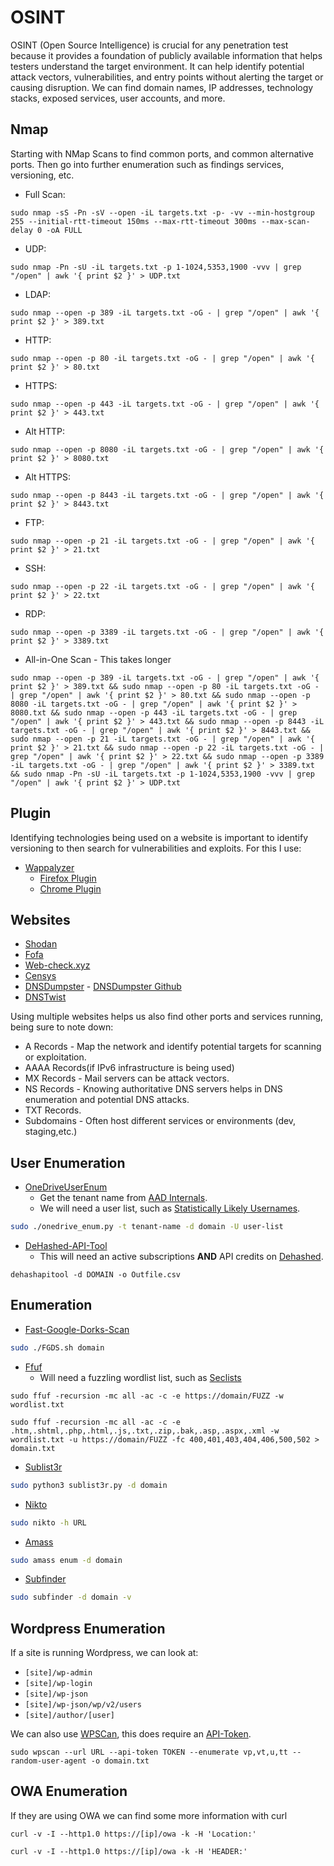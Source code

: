 # OSINT

OSINT (Open Source Intelligence) is crucial for any penetration test because it provides a foundation of publicly available information that helps testers understand the target environment. It can help identify potential attack vectors, vulnerabilities, and entry points without alerting the target or causing disruption. We can find domain names, IP addresses, technology stacks, exposed services, user accounts, and more.

## Nmap

Starting with NMap Scans to find common ports, and common alternative ports. Then go into further enumeration such as findings services, versioning, etc.

* Full Scan:

```
sudo nmap -sS -Pn -sV --open -iL targets.txt -p- -vv --min-hostgroup 255 --initial-rtt-timeout 150ms --max-rtt-timeout 300ms --max-scan-delay 0 -oA FULL
```

* UDP:

```
sudo nmap -Pn -sU -iL targets.txt -p 1-1024,5353,1900 -vvv | grep "/open" | awk '{ print $2 }' > UDP.txt
```

* LDAP:

```
sudo nmap --open -p 389 -iL targets.txt -oG - | grep "/open" | awk '{ print $2 }' > 389.txt
```

* HTTP:

```
sudo nmap --open -p 80 -iL targets.txt -oG - | grep "/open" | awk '{ print $2 }' > 80.txt
```

* HTTPS:

```
sudo nmap --open -p 443 -iL targets.txt -oG - | grep "/open" | awk '{ print $2 }' > 443.txt
```

* Alt HTTP:

```
sudo nmap --open -p 8080 -iL targets.txt -oG - | grep "/open" | awk '{ print $2 }' > 8080.txt
```

* Alt HTTPS:

```
sudo nmap --open -p 8443 -iL targets.txt -oG - | grep "/open" | awk '{ print $2 }' > 8443.txt
```

* FTP:

```
sudo nmap --open -p 21 -iL targets.txt -oG - | grep "/open" | awk '{ print $2 }' > 21.txt
```

* SSH:

```
sudo nmap --open -p 22 -iL targets.txt -oG - | grep "/open" | awk '{ print $2 }' > 22.txt
```

* RDP:

```
sudo nmap --open -p 3389 -iL targets.txt -oG - | grep "/open" | awk '{ print $2 }' > 3389.txt
```

* All-in-One Scan - This takes longer&#x20;

```
sudo nmap --open -p 389 -iL targets.txt -oG - | grep "/open" | awk '{ print $2 }' > 389.txt && sudo nmap --open -p 80 -iL targets.txt -oG - | grep "/open" | awk '{ print $2 }' > 80.txt && sudo nmap --open -p 8080 -iL targets.txt -oG - | grep "/open" | awk '{ print $2 }' > 8080.txt && sudo nmap --open -p 443 -iL targets.txt -oG - | grep "/open" | awk '{ print $2 }' > 443.txt && sudo nmap --open -p 8443 -iL targets.txt -oG - | grep "/open" | awk '{ print $2 }' > 8443.txt && sudo nmap --open -p 21 -iL targets.txt -oG - | grep "/open" | awk '{ print $2 }' > 21.txt && sudo nmap --open -p 22 -iL targets.txt -oG - | grep "/open" | awk '{ print $2 }' > 22.txt && sudo nmap --open -p 3389 -iL targets.txt -oG - | grep "/open" | awk '{ print $2 }' > 3389.txt && sudo nmap -Pn -sU -iL targets.txt -p 1-1024,5353,1900 -vvv | grep "/open" | awk '{ print $2 }' > UDP.txt
```

## Plugin

Identifying technologies being used on a website is important to identify versioning to then search for vulnerabilities and exploits. For this I use:

* [Wappalyzer](https://www.wappalyzer.com/)
  * [Firefox Plugin](https://addons.mozilla.org/en-US/firefox/addon/wappalyzer/)
  * [Chrome Plugin](https://chromewebstore.google.com/detail/wappalyzer-technology-pro/gppongmhjkpfnbhagpmjfkannfbllamg)

## Websites

* [Shodan](https://www.notion.so/th4ntis/shodan.io/)
* [Fofa](https://en.fofa.info/)
* [Web-check.xyz](https://www.notion.so/th4ntis/web-check.xyz/)
* [Censys](https://search.censys.io/)
* [DNSDumpster](https://dnsdumpster.com/) - [DNSDumpster Github](https://github.com/nmmapper/dnsdumpster)
* [DNSTwist](https://dnstwist.it/)

Using multiple websites helps us also find other ports and services running, being sure to note down:

* A Records - Map the network and identify potential targets for scanning or exploitation.
* AAAA Records(if IPv6 infrastructure is being used)
* MX Records - Mail servers can be attack vectors.
* NS Records - Knowing authoritative DNS servers helps in DNS enumeration and potential DNS attacks.
* TXT Records.
* Subdomains - Often host different services or environments (dev, staging,etc.)

## User Enumeration

* [OneDriveUserEnum](https://github.com/nyxgeek/onedrive_user_enum)
  * Get the tenant name from [AAD Internals](https://aadinternals.com/osint/).
  * We will need a user list, such as [Statistically Likely Usernames](https://github.com/insidetrust/statistically-likely-usernames).

```bash
sudo ./onedrive_enum.py -t tenant-name -d domain -U user-list
```

* [DeHashed-API-Tool](https://github.com/hmaverickadams/DeHashed-API-Tool)
  * This will need an active subscriptions **AND** API credits on [Dehashed](https://dehashed.com/).

```
dehashapitool -d DOMAIN -o Outfile.csv
```

## Enumeration

* [Fast-Google-Dorks-Scan](https://github.com/IvanGlinkin/Fast-Google-Dorks-Scan)

```bash
sudo ./FGDS.sh domain
```

* [Ffuf](https://github.com/ffuf/ffuf)&#x20;
  * Will need a fuzzling wordlist list, such as [Seclists](https://github.com/danielmiessler/SecLists/tree/master/Discovery/Web-Content)

```
sudo ffuf -recursion -mc all -ac -c -e https://domain/FUZZ -w wordlist.txt
```

```
sudo ffuf -recursion -mc all -ac -c -e .htm,.shtml,.php,.html,.js,.txt,.zip,.bak,.asp,.aspx,.xml -w wordlist.txt -u https://domain/FUZZ -fc 400,401,403,404,406,500,502 > domain.txt
```

* [Sublist3r](https://github.com/aboul3la/Sublist3r)

```bash
sudo python3 sublist3r.py -d domain
```

* [Nikto](https://github.com/sullo/nikto)

```bash
sudo nikto -h URL
```

* [Amass](https://github.com/owasp-amass/amass)

```bash
sudo amass enum -d domain
```

* [Subfinder](https://github.com/projectdiscovery/subfinder)

```bash
sudo subfinder -d domain -v
```

## Wordpress Enumeration

If a site is running Wordpress, we can look at:

* `[site]/wp-admin`
* `[site]/wp-login`
* `[site]/wp-json`
* `[site]/wp-json/wp/v2/users`
* `[site]/author/[user]`&#x20;

We can also use [WPSCan](https://github.com/wpscanteam/wpscan), this does require an [API-Token](https://wpscan.com/pricing/).

```
sudo wpscan --url URL --api-token TOKEN --enumerate vp,vt,u,tt --random-user-agent -o domain.txt
```

## OWA Enumeration

If they are using OWA we can find some more information with curl

```
curl -v -I --http1.0 https://[ip]/owa -k -H 'Location:'
```

```
curl -v -I --http1.0 https://[ip]/owa -k -H 'HEADER:'
```
